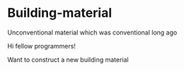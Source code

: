 # Building-material
Unconventional material which was conventional long ago

Hi fellow programmers!

Want to construct a new building material
